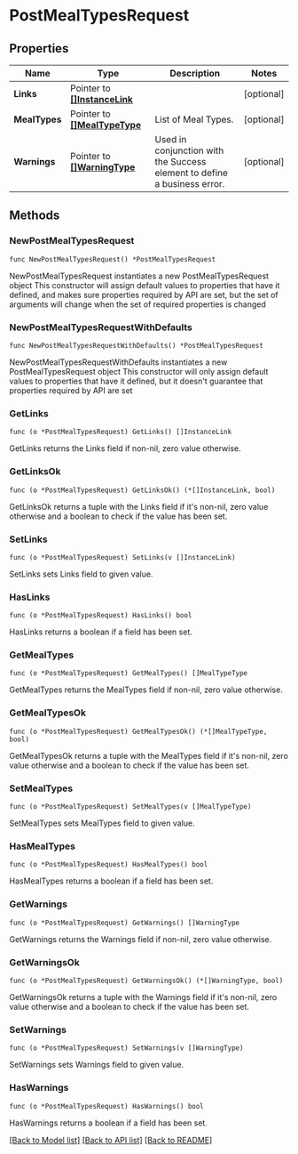 # PostMealTypesRequest

## Properties

Name | Type | Description | Notes
------------ | ------------- | ------------- | -------------
**Links** | Pointer to [**[]InstanceLink**](InstanceLink.md) |  | [optional] 
**MealTypes** | Pointer to [**[]MealTypeType**](MealTypeType.md) | List of Meal Types. | [optional] 
**Warnings** | Pointer to [**[]WarningType**](WarningType.md) | Used in conjunction with the Success element to define a business error. | [optional] 

## Methods

### NewPostMealTypesRequest

`func NewPostMealTypesRequest() *PostMealTypesRequest`

NewPostMealTypesRequest instantiates a new PostMealTypesRequest object
This constructor will assign default values to properties that have it defined,
and makes sure properties required by API are set, but the set of arguments
will change when the set of required properties is changed

### NewPostMealTypesRequestWithDefaults

`func NewPostMealTypesRequestWithDefaults() *PostMealTypesRequest`

NewPostMealTypesRequestWithDefaults instantiates a new PostMealTypesRequest object
This constructor will only assign default values to properties that have it defined,
but it doesn't guarantee that properties required by API are set

### GetLinks

`func (o *PostMealTypesRequest) GetLinks() []InstanceLink`

GetLinks returns the Links field if non-nil, zero value otherwise.

### GetLinksOk

`func (o *PostMealTypesRequest) GetLinksOk() (*[]InstanceLink, bool)`

GetLinksOk returns a tuple with the Links field if it's non-nil, zero value otherwise
and a boolean to check if the value has been set.

### SetLinks

`func (o *PostMealTypesRequest) SetLinks(v []InstanceLink)`

SetLinks sets Links field to given value.

### HasLinks

`func (o *PostMealTypesRequest) HasLinks() bool`

HasLinks returns a boolean if a field has been set.

### GetMealTypes

`func (o *PostMealTypesRequest) GetMealTypes() []MealTypeType`

GetMealTypes returns the MealTypes field if non-nil, zero value otherwise.

### GetMealTypesOk

`func (o *PostMealTypesRequest) GetMealTypesOk() (*[]MealTypeType, bool)`

GetMealTypesOk returns a tuple with the MealTypes field if it's non-nil, zero value otherwise
and a boolean to check if the value has been set.

### SetMealTypes

`func (o *PostMealTypesRequest) SetMealTypes(v []MealTypeType)`

SetMealTypes sets MealTypes field to given value.

### HasMealTypes

`func (o *PostMealTypesRequest) HasMealTypes() bool`

HasMealTypes returns a boolean if a field has been set.

### GetWarnings

`func (o *PostMealTypesRequest) GetWarnings() []WarningType`

GetWarnings returns the Warnings field if non-nil, zero value otherwise.

### GetWarningsOk

`func (o *PostMealTypesRequest) GetWarningsOk() (*[]WarningType, bool)`

GetWarningsOk returns a tuple with the Warnings field if it's non-nil, zero value otherwise
and a boolean to check if the value has been set.

### SetWarnings

`func (o *PostMealTypesRequest) SetWarnings(v []WarningType)`

SetWarnings sets Warnings field to given value.

### HasWarnings

`func (o *PostMealTypesRequest) HasWarnings() bool`

HasWarnings returns a boolean if a field has been set.


[[Back to Model list]](../README.md#documentation-for-models) [[Back to API list]](../README.md#documentation-for-api-endpoints) [[Back to README]](../README.md)



